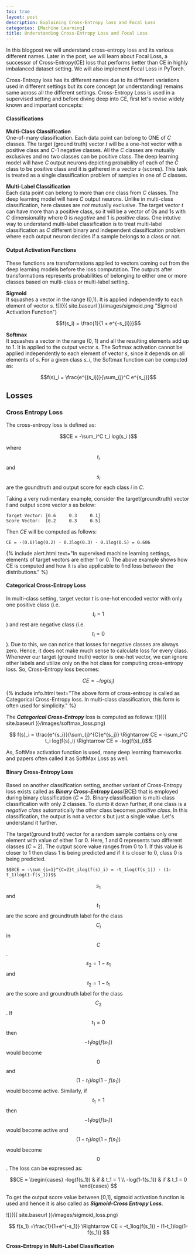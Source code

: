 ```yaml
---
toc: true
layout: post
description: Explaining Cross-Entropy loss and Focal Loss
categories: [Machine Learning]
title: Understanding Cross-Entropy Loss and Focal Loss
---
```


In this blogpost we will understand cross-entropy loss and its various different names. Later in the post, we will learn about Focal Loss, a successor of Cross-Entropy(CE) loss that performs better than CE in highly imbalanced dataset setting. We will also implement Focal Loss in PyTorch.

Cross-Entropy loss has its different names due to its different variations used in different settings but its core concept (or understanding) remains same across all the different settings. Cross-Entropy Loss is used in a supervised setting and before diving deep into CE, first let's revise widely known and important concepts:

#### Classifications
**Multi-Class Classification** <br>
One-of-many classification. Each data point can belong to ONE of *C* classes. The target (ground truth) vector *t* will be a one-hot vector with a positive class and *C*-1 negative classes. All the *C* classes are mutually exclusives and no two classes can be positive class. The deep learning model will have *C* output neurons depicting probability of each of the *C* class to be positive class and it is gathered in a vector *s* (scores). This task is treated as a single classification problem of samples in one of *C* classes.

**Multi-Label Classification**<br>
Each data point can belong to more than one class from *C* classes. The deep learning model will have *C* output neurons. Unlike in multi-class classification, here classes are *not* mutually exclusive. The target vector *t* can have more than a positive class, so it will be a vector of 0s and 1s with *C* dimensionality where 0 is *negative* and 1 is *positive* class. One intutive way to understand multi-label classification is to treat multi-label classification as *C* different binary and independent classification problem where each output neuron decides if a sample belongs to a class or not.

#### Output Activation Functions
These functions are transformations applied to vectors coming out from the deep learning models before the loss computation. The outputs after transformations represents probabilities of belonging to either one or more classes based on multi-class or multi-label setting. 

**Sigmoid**<br>
It squashes a vector in the range (0,1). It is applied independently to each element of vector *s*.
![]({{ site.baseurl }}/images/sigmoid.png "Sigmoid Activation Function")

$$f(s_i) = \frac{1}{1 + e^{-s_{i}}}$$

**Softmax**<br>
It squashes a vector in the range (0, 1) and all the resulting elements add up to 1. It is applied to the output vector *s*. The Softmax activation cannot be applied independently to each element of vector *s*, since it depends on all elements of *s*. For a given class *s_i*, the Softmax function can be computed as:

$$f(s)_i = \frac{e^{(s_i)}}{\sum_{j}^C e^{s_j}}$$


## Losses
### Cross Entropy Loss
The cross-entropy loss is defined as:

$$CE = -\sum_i^C t_i log(s_i )$$

where $$t_i$$ and $$s_i$$ are the goundtruth and output score for each class *i* in *C*.

Taking a very rudimentary example, consider the target(groundtruth) vector *t* and output score vector *s* as below:
```
Target Vector: [0.6     0.3     0.1]
Score Vector:  [0.2     0.3     0.5]
```
Then *CE* will be computed as follows:
```
CE = -(0.6)log(0.2) - 0.3log(0.3) - 0.1log(0.5) = 0.606
```
{% include alert.html text="In supervised machine learning settings, elements of target vectors are either 1 or 0. The above example shows how CE is computed and how it is also applicable to find loss between the distributions." %}

#### Categorical Cross-Entropy Loss
In multi-class setting, target vector *t* is one-hot encoded vector with only one positive class (i.e.$$t_i = 1$$) and rest are negative class (i.e. $$t_i = 0$$). Due to this, we can notice that losses for negative classes are always zero. Hence, it does not make much sense to calculate loss for every class. Whenever our target (ground truth) vector is one-hot vector, we can ignore other labels and utilize only on the hot class for computing cross-entropy loss. So, Cross-Entropy loss becomes:

$$ CE = -log(s_i)$$ 

{% include info.html text="The above form of cross-entropy is called as Categorical Cross-Entropy loss. In multi-class classification, this form is often used for simplicity." %}

The ***Categorical Cross-Entropy*** loss is computed as follows:
![]({{ site.baseurl }}/images/softmax_loss.png)

$$ f(s)_i = \frac{e^{s_i}}{\sum_{j}^{C}e^{s_j}} \Rightarrow CE = -\sum_i^C t_i log(f(s)_i) \Rightarrow CE = -log(f(s)_i)$$

As, SoftMax activation function is used, many deep learning frameworks and papers often called it as SoftMax Loss as well.

#### Binary Cross-Entropy Loss
Based on another classification setting, another variant of Cross-Entropy loss exists called as ***Binary Cross-Entropy Loss***(BCE) that is employed during binary classification (*C* = 2). Binary classification is multi-class classification with only 2 classes. To dumb it down further, if one class is a *negative class* automatically the other class becomes *positive class*. In this classification, the output is not a vector *s* but just a single value. Let's understand it further.

The target(ground truth) vector for a random sample contains only one element with value of either 1 or 0. Here, 1 and 0 represents two different classes (*C* = 2). The output score value ranges from 0 to 1. If this value is closer to 1 then class 1 is being predicted and if it is closer to 0, class 0 is being predicted.

```
$$BCE = -\sum_{i=1}^{C=2}t_ilog(f(s)_i) = -t_1log(f(s_1)) - (1-t_1)log(1-f(s_1))$$
```

$$s_1$$ and $$t_1$$ are the score and groundtruth label for the class $$C_i$$ in $$C$$. $$s_2 = 1 -s_1$$ and $$t_2 = 1 - t_1$$ are the score and groundtruth label for the class $$C_2$$. If $$t_1 = 0$$ then $$-t_1log(f(s_1))$$ would become $$0$$ and $$(1-t_1)log(1-f(s_1))$$ would become active. Similarly, if $$t_1 = 1$$ then $$-t_1log(f(s_1))$$ would become active and $$(1-t_1)log(1-f(s_1))$$ would become $$0$$. The loss can be expressed as:

$$CE = 
    \begin{cases}
    -log(f(s_1)) & if & t_1 = 1 \\
    -log(1-f(s_1)) & if & t_1 = 0
    \end{cases}
$$

To get the output score value between [0,1], sigmoid activation function is used and hence it is also called as ***Sigmoid-Cross Entropy Loss***.

![]({{ site.baseurl }}/images/sigmoid_loss.png)

$$
f(s_1) =\frac{1}{1+e^{-s_1}} \Rightarrow CE = -t_1log(f(s_1)) - (1-t_1)log(1-f(s_1))
$$

#### Cross-Entropy in Multi-Label Classification

